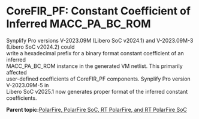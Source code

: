 # CoreFIR\_PF: Constant Coefficient of Inferred MACC\_PA\_BC\_ROM

Synplify Pro versions V-2023.09M \(Libero SoC v2024.1\) and V-2023.09M-3 \(Libero SoC v2024.2\) could<br /> write a hexadecimal prefix for a binary format constant coefficient of an inferred<br /> MACC\_PA\_BC\_ROM instance in the generated VM netlist. This primarily affected<br /> user-defined coefficients of CoreFIR\_PF components. Synplify Pro version V-2023.09M-5 in<br /> Libero SoC v2025.1 now generates proper format of the inferred constant<br /> coefficients.

**Parent topic:**[PolarFire, PolarFire SoC, RT PolarFire, and RT PolarFire SoC](GUID-5A137013-E2A7-41AC-92A1-32885E70D782.md)

